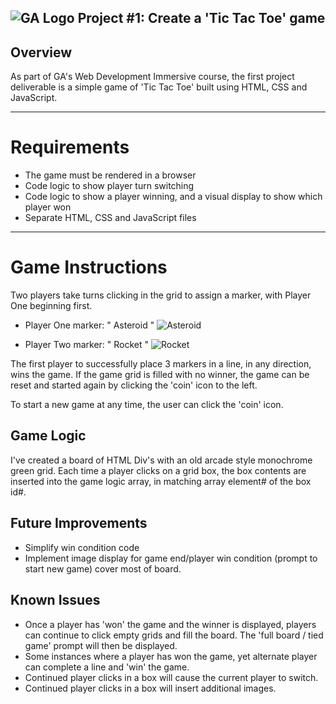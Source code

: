 ## ![GA Logo](https://ga-dash.s3.amazonaws.com/production/assets/logo-9f88ae6c9c3871690e33280fcf557f33.png) Project #1: Create a 'Tic Tac Toe' game

## Overview

As part of GA's Web Development Immersive course, the first project deliverable is a simple game of 'Tic Tac Toe' built using HTML, CSS and JavaScript.

---

# Requirements

* The game must be rendered in a browser
* Code logic to show player turn switching
* Code logic to show a player winning, and a visual display to show which player won
* Separate HTML, CSS and JavaScript files

---

# Game Instructions

Two players take turns clicking in the grid to assign a marker, with Player One beginning first.

* Player One marker: " Asteroid " 
![Asteroid](http://rs1104.pbsrc.com/albums/h329/zorq1/Spinning-asteroid-4.gif~c200)

* Player Two marker: " Rocket " 
![Rocket](http://i1178.photobucket.com/albums/x380/fajarnurazizi/rocket.gif)

The first player to successfully place 3 markers in a line, in any direction, wins the game. 
If the game grid is filled with no winner, the game can be reset and started again by clicking the 'coin' icon to the left.

To start a new game at any time, the user can click the 'coin' icon.

## Game Logic

I've created a board of HTML Div's with an old arcade style monochrome green grid.
Each time a player clicks on a grid box, the box contents are inserted into the game logic array, in matching array element# of the box id#.
 


## Future Improvements

* Simplify win condition code
* Implement image display for game end/player win condition (prompt to start new game) cover most of board.

## Known Issues

* Once a player has 'won' the game and the winner is displayed, players can continue to click empty grids and fill the board. The 'full board / tied game' prompt will then be displayed.
* Some instances where a player has won the game, yet alternate player can complete a line and 'win' the game.
* Continued player clicks in a box will cause the current player to switch.
* Continued player clicks in a box will insert additional images.
